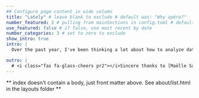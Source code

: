 ```yaml
---
## Configure page content in wide column
title: "Lately" # leave blank to exclude # default was: "Why apéro?"
number_featured: 2 # pulling from mainSections in config.toml # default was 1
use_featured: false # if false, use most recent by date
number_categories: 3 # set to zero to exclude
show_intro: true
intro: |
  Over the past year, I've been thinking a lot about how to analyze data from various research paradigms within the overall Bayesian generalized linear mixed model. It may seem disjointed, but you can find echos of that topic reverberating through many of my recent blog posts. I'm also starting to write a book on the topic, about which you can learn more [here](https://github.com/ASKurz/Experimental-design-and-the-GLMM).

outro: |
  # <i class="fas fa-glass-cheers pr2"></i>Sincere thanks to [Maëlle Salmon](https://masalmon.eu/) for her help naming this Hugo theme!
---
```


** index doesn't contain a body, just front matter above.
See about/list.html in the layouts folder **